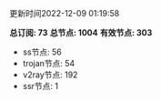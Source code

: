更新时间2022-12-09 01:19:58

**总订阅: 73**
**总节点: 1004**
**有效节点: 303**
- ss节点: 56
- trojan节点: 54
- v2ray节点: 192
- ssr节点: 1
